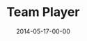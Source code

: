 ---
layout: message
category: message
series: "The New Man"
title: "Team Player"
date: 2014-05-17-00-00
message_id: 864
audio: "http://s3.amazonaws.com/crossroads-media/media/legacy/mp3/thenewman_04.mp3"
audio-duration: ":"
program: "http://s3.amazonaws.com/crossroads-media/media/legacy/documents/05_17-18_14Program_LO.pdf"
description: "Chuck Mingo talks about how the new man is a team player."
video: "https://s3.amazonaws.com/crossroadsvideomessages/thenewman_04.mp4"
video-duration: ":"
video-image: "http://s3.amazonaws.com/crossroads-media/images/legacy/content/thenewman_04_still.jpg"
explicit: false
---